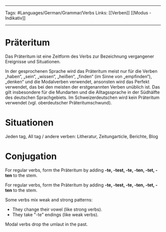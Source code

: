 ___
Tags: #Languages/German/Grammar/Verbs
Links: [[Verben]] [[Modus - Indikativ]]
___
# Präteritum
Das Präteritum ist eine Zeitform des Verbs zur Bezeichnung vergangener Ereignisse und Situationen. 

In der gesprochenen Sprache wird das Präteritum meist nur für die Verben „haben“, „sein“, „wissen“, „heißen“, „finden“ (im Sinne von „empfinden“), „denken“ und die Modalverben verwendet, ansonsten wird das Perfekt verwendet, das bei den meisten der erstgenannten Verben unüblich ist. Das gilt insbesondere für die Mundarten und die Alltagssprache in der Südhälfte des deutschen Sprachgebiets. Im Schweizerdeutschen wird kein Präteritum verwendet (vgl. oberdeutscher Präteritumschwund).

# Situationen
Jeden tag, All tag / andere verben: Litheratur, Zeitungarticle, Berichte, Blog

# Conjugation
For regular verbs, form the Präteritum by adding **-te, -test, -te, -ten, -tet, -ten** to the stem.

For regular verbs, form the Präteritum by adding **-te, -test, -te, -ten, -tet, -ten** to the stem.

Some verbs mix weak and strong patterns:
- They change their vowel (like strong verbs).
- They take "-te" endings (like weak verbs).

Modal verbs drop the umlaut in the past. 